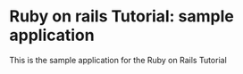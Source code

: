# Ruby on rails Tutorial: sample application

This is the sample application for the Ruby on Rails Tutorial 